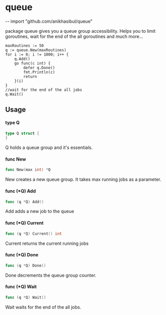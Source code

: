 # queue
--
    import "github.com/anikhasibul/queue"

package queue gives you a queue group accessibility. Helps you to limit
goroutines, wait for the end of the all goroutines and much more...

    maxRoutines := 50
    q := queue.New(maxRoutines)
    for i := 0; i != 1000; i++ {
    	q.Add()
    	go func(c int) {
    		defer q.Done()
    		fmt.Println(c)
    		return
    	}(i)
    }
    //wait for the end of the all jobs
    q.Wait()

## Usage

#### type Q

```go
type Q struct {
}
```

Q holds a queue group and it's essentials.

#### func  New

```go
func New(max int) *Q
```
New creates a new queue group. It takes max running jobs as a parameter.

#### func (*Q) Add

```go
func (q *Q) Add()
```
Add adds a new job to the queue

#### func (*Q) Current

```go
func (q *Q) Current() int
```
Current returns the current running jobs

#### func (*Q) Done

```go
func (q *Q) Done()
```
Done decrements the queue group counter.

#### func (*Q) Wait

```go
func (q *Q) Wait()
```
Wait waits for the end of the all jobs.
